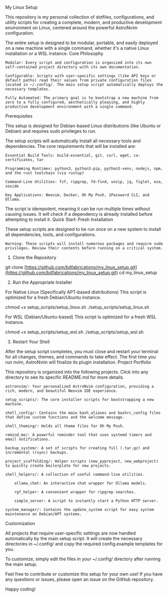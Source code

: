 My Linux Setup

This repository is my personal collection of dotfiles, configurations, and utility scripts for creating a complete, modern, and productive development environment on Linux, centered around the powerful AstroNvim configuration.

The entire setup is designed to be modular, portable, and easily deployed on a new machine with a single command, whether it's a native Linux installation or a WSL instance.
Core Philosophy

    Modular: Every script and configuration is organized into its own self-contained project directory with its own documentation.

    Configurable: Scripts with user-specific settings (like API keys or default paths) read their values from private configuration files located in ~/.config/. The main setup script automatically deploys the necessary templates.

    Fully Automated: The primary goal is to bootstrap a new machine from zero to a fully configured, aesthetically pleasing, and highly productive development environment with a single command.

Prerequisites

This setup is designed for Debian-based Linux distributions (like Ubuntu or Debian) and requires sudo privileges to run.

The setup scripts will automatically install all necessary tools and dependencies. The core requirements that will be installed are:

    Essential Build Tools: build-essential, git, curl, wget, ca-certificates, tar

    Programming Runtimes: python3, python3-pip, python3-venv, nodejs, npm, and the rust toolchain (via rustup)

    Command-Line Utilities: fzf, ripgrep, fd-find, unzip, jq, figlet, eza, zoxide

    Key Applications: Neovim, Docker, Oh My Posh, 1Password CLI, and Ollama.

The script is idempotent, meaning it can be run multiple times without causing issues. It will check if a dependency is already installed before attempting to install it.
Quick Start: Fresh Installation

These setup scripts are designed to be run once on a new system to install all dependencies, tools, and configurations.

    Warning: These scripts will install numerous packages and require sudo privileges. Review their contents before running on a critical system.

1. Clone the Repository

git clone [https://github.com/bdfabrications/my_linux_setup.git](https://github.com/bdfabrications/my_linux_setup.git)
cd my_linux_setup

2. Run the Appropriate Installer

For Native Linux (Specifically APT-based distributions)
This script is optimized for a fresh Debian/Ubuntu instance.

chmod +x setup_scripts/setup_linux.sh
./setup_scripts/setup_linux.sh

For WSL (Debian/Ubuntu-based)
This script is optimized for a fresh WSL instance.

chmod +x setup_scripts/setup_wsl.sh
./setup_scripts/setup_wsl.sh

3. Restart Your Shell

After the setup script completes, you must close and restart your terminal for all changes, themes, and commands to take effect. The first time you run nvim, AstroNvim will finalize its plugin installation.
Project Portfolio

This repository is organized into the following projects. Click into any directory to see its specific README.md for more details.

    astronvim/: Your personalized AstroNvim configuration, providing a rich, modern, and beautiful Neovim IDE experience.

    setup_scripts/: The core installer scripts for bootstrapping a new machine.

    shell_config/: Contains the main bash_aliases and bashrc_config files that define custom functions and the welcome message.

    shell_theming/: Holds all theme files for Oh My Posh.

    remind_me/: A powerful reminder tool that uses systemd timers and email notifications.

    backup_system/: A set of scripts for creating full (.tar.gz) and incremental (rsync) backups.

    project_scaffolding/: Helper scripts (new_pyproject, new_webproject) to quickly create boilerplate for new projects.

    shell_helpers/: A collection of useful command-line utilities.

        ollama_chat: An interactive chat wrapper for Ollama models.

        rgf_helper: A convenient wrapper for ripgrep searches.

        simple_server: A script to instantly start a Python HTTP server.

    system_manager/: Contains the update_system script for easy system maintenance on Debian/APT systems.

Customization

All projects that require user-specific settings are now handled automatically by the main setup script. It will create the necessary directories in ~/.config/ and copy the required config.example templates for you.

To customize, simply edit the files in your ~/.config/ directory after running the main setup.

Feel free to contribute or customize this setup for your own use! If you have any questions or issues, please open an issue on the GitHub repository.

Happy coding!
